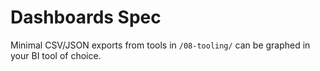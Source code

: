# Dashboards Spec

Minimal CSV/JSON exports from tools in `/08-tooling/` can be graphed in your BI tool of choice.
